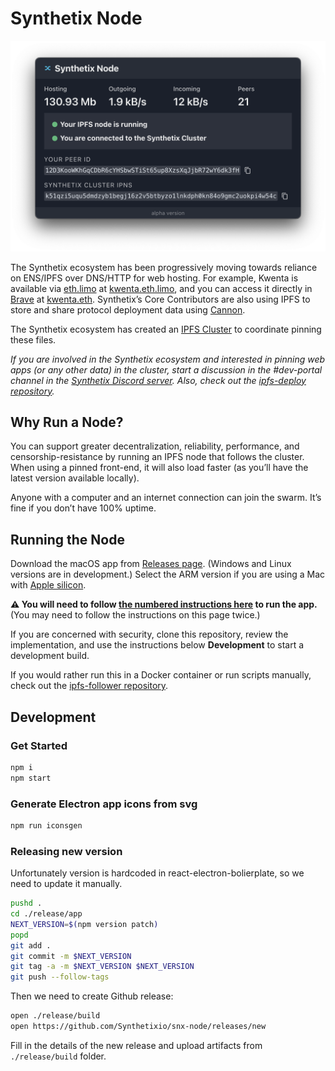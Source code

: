 # Synthetix Node

![Synthetix Node](./synthetix-node.png)

The Synthetix ecosystem has been progressively moving towards reliance on ENS/IPFS over DNS/HTTP for web hosting. For example, Kwenta is available via [eth.limo](http://eth.limo) at [kwenta.eth.limo](https://kwenta.eth.limo/), and you can access it directly in [Brave](https://brave.com/) at [kwenta.eth](http://kwenta.eth/). Synthetix’s Core Contributors are also using IPFS to store and share protocol deployment data using [Cannon](https://usecannon.com).

The Synthetix ecosystem has created an [IPFS Cluster](https://ipfscluster.io/) to coordinate pinning these files.

_If you are involved in the Synthetix ecosystem and interested in pinning web apps (or any other data) in the cluster, start a discussion in the #dev-portal channel in the [Synthetix Discord server](https://discord.com/invite/AEdUHzt). Also, check out the [ipfs-deploy repository](https://github.com/Synthetixio/ipfs-deploy)._

## Why Run a Node?

You can support greater decentralization, reliability, performance, and censorship-resistance by running an IPFS node that follows the cluster. When using a pinned front-end, it will also load faster (as you’ll have the latest version available locally).

Anyone with a computer and an internet connection can join the swarm. It’s fine if you don’t have 100% uptime.

## Running the Node

Download the macOS app from [Releases page](https://github.com/Synthetixio/snx-node/releases). (Windows and Linux versions are in development.) Select the ARM version if you are using a Mac with [Apple silicon](https://support.apple.com/en-us/HT211814).

**⚠️ You will need to follow [the numbered instructions here](https://support.apple.com/guide/mac-help/open-a-mac-app-from-an-unidentified-developer-mh40616/mac) to run the app.** (You may need to follow the instructions on this page twice.)

If you are concerned with security, clone this repository, review the implementation, and use the instructions below **Development** to start a development build.

If you would rather run this in a Docker container or run scripts manually, check out the [ipfs-follower repository](https://github.com/Synthetixio/ipfs-follower).

## Development

### Get Started

```sh
npm i
npm start
```

### Generate Electron app icons from svg

```sh
npm run iconsgen
```

### Releasing new version

Unfortunately version is hardcoded in react-electron-bolierplate, so we need to update it manually.

```sh
pushd .
cd ./release/app
NEXT_VERSION=$(npm version patch)
popd
git add .
git commit -m $NEXT_VERSION
git tag -a -m $NEXT_VERSION $NEXT_VERSION
git push --follow-tags
```

Then we need to create Github release:

```sh
open ./release/build
open https://github.com/Synthetixio/snx-node/releases/new
```

Fill in the details of the new release and upload artifacts from `./release/build` folder.
